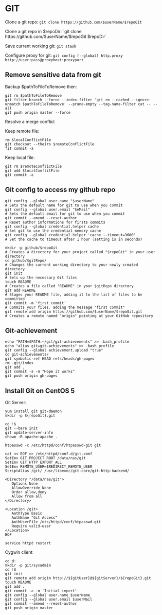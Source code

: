 GIT
===

Clone a git repo: `git clone https://github.com/$userName/$repoGit`

Clone a git repo in $repoDir: `git clone https://github.com/$userName/$repoGit $repoDir`

Save current working git: `git stash`

Configure proxy for git: `git config [--global] http.proxy http://user:pass@proxyhost:proxyport`

Remove sensitive data from git
------------------------------

Backup $pathToFileToRemove then:

    git rm $pathToFileToRemove
    git filter-branch --force --index-filter 'git rm --cached --ignore-unmatch $pathToFileToRemove' --prune-empty --tag-name-filter cat -- --all
    git push origin master --force

Resolve a merge conflict

Keep remote file:

    rm $localConflictFile
    git checkout --theirs $remoteConflictFile
    fit commit -a

Keep local file:

    git rm $remoteConflictFile
    git add $localConflitFile
    git commit -a

Git config to access my github repo
-----------------------------------

    git config --global user.name "$userName"
    # Sets the default name for git to use when you commit
    git config --global user.email "$eMail"
    # Sets the default email for git to use when you commit
    git commit --amend --reset-author
    # Reset author informations for firsts commits
    git config --global credential.helper cache
    # Set git to use the credential memory cache
    git config --global credential.helper 'cache --timeout=3600'
    # Set the cache to timeout after 1 hour (setting is in seconds)

    mkdir -p github/$repoGit
    # Creates a directory for your project called "$repoGit" in your user directory
    cd github/$gitRepo/
    # Changes the current working directory to your newly created directory
    git init
    # Sets up the necessary Git files
    touch README
    # Creates a file called "README" in your $gitRepo directory
    git add README
    # Stages your README file, adding it to the list of files to be committed
    git commit -m 'first commit'
    # Commits your files, adding the message "first commit"
    git remote add origin https://github.com/$userName/$repoGit.git
    # Creates a remote named "origin" pointing at your GitHub repository


Git-achievement
---------------

    echo "PATH=$PATH:~/git/git-achievements" >> .bash_profile
    echo "alias git=git-achievements" >> .bash_profile
    git config --global achievement.upload "true"
    cd git-achievements/
    git symbolic-ref HEAD refs/heads/gh-pages
    rm .git/index
    git add .
    git commit -a -m "Hope it works"
    git push origin gh-pages

Install Git on CentOS 5
-----------------------

Git Server:

    yum install git git-daemon
    mkdir -p ${repoGit}.git

    cd !$
    git --bare init
    git update-server-info
    chown -R apache:apache .

    htpasswd -c /etc/httpd/conf/htpasswd-git git

    cat << EOF >> /etc/httpd/conf.d/git.conf
    SetEnv GIT_PROJECT_ROOT /data/nas/git
    SetEnv GIT_HTTP_EXPORT_ALL
    SetEnv REMOTE_USER=$REDIRECT_REMOTE_USER
    ScriptAlias /git/ /usr/libexec/git-core/git-http-backend/

    <Directory "/data/nas/git">
       Options None
       AllowOverride None
       Order allow,deny
       Allow from all
    </Directory>

    <Location /git>
       AuthType Basic
       AuthName "Git Access"
       AuthUserFile /etc/httpd/conf/htpasswd-git
       Require valid-user
    </Location>
    EOF

    service httpd restart

Cygwin client:

    cd d:
    mkdir -p git/sysadmin
    cd !$
    git init
    git remote add origin http://${gitUser}@${gitServer}/${repoGit}.git
    touch README
    git add .
    git commit -a -m 'Initial import'
    git config --global user.name $userName
    git config --global user.email $userMail
    git commit --amend --reset-author
    git push origin master
